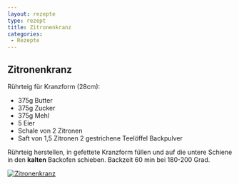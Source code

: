 ```yaml
---
layout: rezepte
type: rezept
title: Zitronenkranz
categories:
 - Rezepte
---
```


## Zitronenkranz

Rührteig für Kranzform (28cm):

- 375g Butter
- 375g Zucker
- 375g Mehl
- 5 Eier
- Schale von 2 Zitronen
- Saft von 1,5 Zitronen
2 gestrichene Teelöffel Backpulver

Rührteig herstellen, in gefettete Kranzform füllen und auf die untere Schiene in den **kalten** Backofen schieben.
Backzeit 60 min bei 180-200 Grad.

<a href="{{site.baseurl_rezepte}}/img/zitronenkranz.jpg"><img alt="Zitronenkranz" src="{{site.baseurl_rezepte}}/img/zitronenkranz.jpg" class="original_rezept" /></a>

